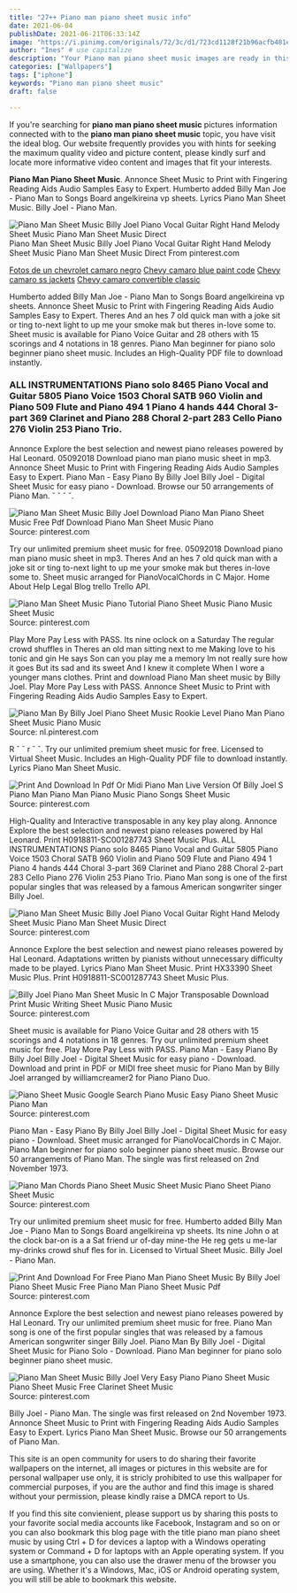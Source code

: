 ```yaml
---
title: "27++ Piano man piano sheet music info"
date: 2021-06-04
publishDate: 2021-06-21T06:33:14Z
image: "https://i.pinimg.com/originals/72/3c/d1/723cd1128f21b96acfb481e26303292e.png"
author: "Ines" # use capitalize
description: "Your Piano man piano sheet music images are ready in this website. Piano man piano sheet music are a topic that is being searched for and liked by netizens now. You can Get the Piano man piano sheet music files here. Find and Download all free images."
categories: ["Wallpapers"]
tags: ["iphone"]
keywords: "Piano man piano sheet music"
draft: false

---
```


If you're searching for **piano man piano sheet music** pictures information connected with to the **piano man piano sheet music** topic, you have visit the ideal  blog.  Our website frequently  provides you with  hints  for seeking  the maximum  quality video and picture  content, please kindly surf and locate more informative video content and images  that fit your interests.

**Piano Man Piano Sheet Music**. Annonce Sheet Music to Print with Fingering Reading Aids Audio Samples Easy to Expert. Humberto added Billy Man Joe - Piano Man to Songs Board angelkireina vp sheets. Lyrics Piano Man Sheet Music. Billy Joel - Piano Man.

![Piano Man Sheet Music Billy Joel Piano Vocal Guitar Right Hand Melody Sheet Music Piano Man Sheet Music Direct](https://i.pinimg.com/originals/7f/5e/18/7f5e185fb21261a04c55e3f765fd974f.png "Piano Man Sheet Music Billy Joel Piano Vocal Guitar Right Hand Melody Sheet Music Piano Man Sheet Music Direct")
Piano Man Sheet Music Billy Joel Piano Vocal Guitar Right Hand Melody Sheet Music Piano Man Sheet Music Direct From pinterest.com

[Fotos de un chevrolet camaro negro](/fotos-de-un-chevrolet-camaro-negro/)
[Chevy camaro blue paint code](/chevy-camaro-blue-paint-code/)
[Chevy camaro ss jackets](/chevy-camaro-ss-jackets/)
[Chevy camaro convertible classic](/chevy-camaro-convertible-classic/)

Humberto added Billy Man Joe - Piano Man to Songs Board angelkireina vp sheets. Annonce Sheet Music to Print with Fingering Reading Aids Audio Samples Easy to Expert. Theres And an hes 7 old quick man with a joke sit or ting to-next light to up me your smoke mak but theres in-love some to. Sheet music is available for Piano Voice Guitar and 28 others with 15 scorings and 4 notations in 18 genres. Piano Man beginner for piano solo beginner piano sheet music. Includes an High-Quality PDF file to download instantly.

### ALL INSTRUMENTATIONS Piano solo 8465 Piano Vocal and Guitar 5805 Piano Voice 1503 Choral SATB 960 Violin and Piano 509 Flute and Piano 494 1 Piano 4 hands 444 Choral 3-part 369 Clarinet and Piano 288 Choral 2-part 283 Cello Piano 276 Violin 253 Piano Trio.

Annonce Explore the best selection and newest piano releases powered by Hal Leonard. 05092018 Download piano man piano music sheet in mp3. Annonce Sheet Music to Print with Fingering Reading Aids Audio Samples Easy to Expert. Piano Man - Easy Piano By Billy Joel Billy Joel - Digital Sheet Music for easy piano - Download. Browse our 50 arrangements of Piano Man. ˇ ˇ ˇ ˇ.


![Piano Man Sheet Music Billy Joel Download Piano Man Piano Sheet Music Free Pdf Download Piano Man Sheet Music Piano](https://i.pinimg.com/originals/47/98/ac/4798ac5700c92e1e31d3779111ada257.jpg "Piano Man Sheet Music Billy Joel Download Piano Man Piano Sheet Music Free Pdf Download Piano Man Sheet Music Piano")
Source: pinterest.com

Try our unlimited premium sheet music for free. 05092018 Download piano man piano music sheet in mp3. Theres And an hes 7 old quick man with a joke sit or ting to-next light to up me your smoke mak but theres in-love some to. Sheet music arranged for PianoVocalChords in C Major. Home About Help Legal Blog trello Trello API.

![Piano Man Sheet Music Piano Tutorial Piano Sheet Music Piano Music Sheet Music](https://i.pinimg.com/originals/6e/a6/48/6ea64822d9af8e0473f190d56f20ab59.png "Piano Man Sheet Music Piano Tutorial Piano Sheet Music Piano Music Sheet Music")
Source: pinterest.com

Play More Pay Less with PASS. Its nine oclock on a Saturday The regular crowd shuffles in Theres an old man sitting next to me Making love to his tonic and gin He says Son can you play me a memory Im not really sure how it goes But its sad and its sweet And I knew it complete When I wore a younger mans clothes. Print and download Piano Man sheet music by Billy Joel. Play More Pay Less with PASS. Annonce Sheet Music to Print with Fingering Reading Aids Audio Samples Easy to Expert.

![Piano Man By Billy Joel Piano Sheet Music Rookie Level Piano Man Piano Sheet Music Piano Music](https://i.pinimg.com/originals/fe/8a/45/fe8a4536e5d94433578673e11ad7097e.jpg "Piano Man By Billy Joel Piano Sheet Music Rookie Level Piano Man Piano Sheet Music Piano Music")
Source: nl.pinterest.com

R ˇ ˇ r ˇ ˇ. Try our unlimited premium sheet music for free. Licensed to Virtual Sheet Music. Includes an High-Quality PDF file to download instantly. Lyrics Piano Man Sheet Music.

![Print And Download In Pdf Or Midi Piano Man Live Version Of Billy Joel S Piano Man Piano Man Piano Music Piano Songs Sheet Music](https://i.pinimg.com/originals/d1/89/58/d189583163213a350a625b23de29904c.png "Print And Download In Pdf Or Midi Piano Man Live Version Of Billy Joel S Piano Man Piano Man Piano Music Piano Songs Sheet Music")
Source: pinterest.com

High-Quality and Interactive transposable in any key play along. Annonce Explore the best selection and newest piano releases powered by Hal Leonard. Print H0918811-SC001287743 Sheet Music Plus. ALL INSTRUMENTATIONS Piano solo 8465 Piano Vocal and Guitar 5805 Piano Voice 1503 Choral SATB 960 Violin and Piano 509 Flute and Piano 494 1 Piano 4 hands 444 Choral 3-part 369 Clarinet and Piano 288 Choral 2-part 283 Cello Piano 276 Violin 253 Piano Trio. Piano Man song is one of the first popular singles that was released by a famous American songwriter singer Billy Joel.

![Piano Man Sheet Music Billy Joel Piano Vocal Guitar Right Hand Melody Sheet Music Piano Man Sheet Music Direct](https://i.pinimg.com/originals/7f/5e/18/7f5e185fb21261a04c55e3f765fd974f.png "Piano Man Sheet Music Billy Joel Piano Vocal Guitar Right Hand Melody Sheet Music Piano Man Sheet Music Direct")
Source: pinterest.com

Annonce Explore the best selection and newest piano releases powered by Hal Leonard. Adaptations written by pianists without unnecessary difficulty made to be played. Lyrics Piano Man Sheet Music. Print HX33390 Sheet Music Plus. Print H0918811-SC001287743 Sheet Music Plus.

![Billy Joel Piano Man Sheet Music In C Major Transposable Download Print Music Writing Sheet Music Piano Music](https://i.pinimg.com/originals/7c/69/b8/7c69b86671f18dc6c60f97fdcc41c9f2.gif "Billy Joel Piano Man Sheet Music In C Major Transposable Download Print Music Writing Sheet Music Piano Music")
Source: pinterest.com

Sheet music is available for Piano Voice Guitar and 28 others with 15 scorings and 4 notations in 18 genres. Try our unlimited premium sheet music for free. Play More Pay Less with PASS. Piano Man - Easy Piano By Billy Joel Billy Joel - Digital Sheet Music for easy piano - Download. Download and print in PDF or MIDI free sheet music for Piano Man by Billy Joel arranged by williamcreamer2 for Piano Piano Duo.

![Piano Sheet Music Google Search Piano Music Easy Piano Sheet Music Piano Man](https://i.pinimg.com/originals/90/90/4d/90904d5700984884869a44c9dd9c5939.png "Piano Sheet Music Google Search Piano Music Easy Piano Sheet Music Piano Man")
Source: pinterest.com

Piano Man - Easy Piano By Billy Joel Billy Joel - Digital Sheet Music for easy piano - Download. Sheet music arranged for PianoVocalChords in C Major. Piano Man beginner for piano solo beginner piano sheet music. Browse our 50 arrangements of Piano Man. The single was first released on 2nd November 1973.

![Piano Man Chords Piano Sheet Music Sheet Music Piano Sheet Piano Sheet Music](https://i.pinimg.com/564x/10/e3/1c/10e31c5a1ec7308c12fb83ab5a32b0f0.jpg "Piano Man Chords Piano Sheet Music Sheet Music Piano Sheet Piano Sheet Music")
Source: pinterest.com

Try our unlimited premium sheet music for free. Humberto added Billy Man Joe - Piano Man to Songs Board angelkireina vp sheets. Its nine John o at the clock bar-on is a a Sat friend ur of-day mine-the He reg gets u me-lar my-drinks crowd shuf ﬂes for in. Licensed to Virtual Sheet Music. Billy Joel - Piano Man.

![Print And Download For Free Piano Man Piano Sheet Music By Billy Joel Piano Sheet Music Free Piano Man Piano Sheet Music Pdf](https://i.pinimg.com/474x/e8/72/60/e87260469d54237c9f2d70a6c6b5c2c1.jpg "Print And Download For Free Piano Man Piano Sheet Music By Billy Joel Piano Sheet Music Free Piano Man Piano Sheet Music Pdf")
Source: pinterest.com

Annonce Explore the best selection and newest piano releases powered by Hal Leonard. Try our unlimited premium sheet music for free. Piano Man song is one of the first popular singles that was released by a famous American songwriter singer Billy Joel. Piano Man By Billy Joel - Digital Sheet Music for Piano Solo - Download. Piano Man beginner for piano solo beginner piano sheet music.

![Piano Man Sheet Music Billy Joel Very Easy Piano Piano Sheet Music Piano Sheet Music Free Clarinet Sheet Music](https://i.pinimg.com/originals/72/3c/d1/723cd1128f21b96acfb481e26303292e.png "Piano Man Sheet Music Billy Joel Very Easy Piano Piano Sheet Music Piano Sheet Music Free Clarinet Sheet Music")
Source: pinterest.com

Billy Joel - Piano Man. The single was first released on 2nd November 1973. Annonce Sheet Music to Print with Fingering Reading Aids Audio Samples Easy to Expert. Lyrics Piano Man Sheet Music. Browse our 50 arrangements of Piano Man.

This site is an open community for users to do sharing their favorite wallpapers on the internet, all images or pictures in this website are for personal wallpaper use only, it is stricly prohibited to use this wallpaper for commercial purposes, if you are the author and find this image is shared without your permission, please kindly raise a DMCA report to Us.

If you find this site convienient, please support us by sharing this posts to your favorite social media accounts like Facebook, Instagram and so on or you can also bookmark this blog page with the title piano man piano sheet music by using Ctrl + D for devices a laptop with a Windows operating system or Command + D for laptops with an Apple operating system. If you use a smartphone, you can also use the drawer menu of the browser you are using. Whether it's a Windows, Mac, iOS or Android operating system, you will still be able to bookmark this website.
